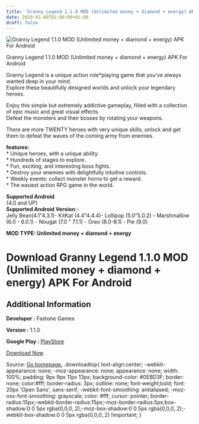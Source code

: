 ```yaml
---
title: 'Granny Legend 1.1.0 MOD (Unlimited money + diamond + energy) APK For Android'
date: 2020-01-08T02:00:00+01:00
draft: false
---
```


![Granny Legend 1.1.0 MOD (Unlimited money + diamond + energy) APK For Android](https://i2.wp.com/apkhome.net/wp-content/uploads/2020/01/Granny-Legend-1.1.0-MOD-Unlimited-money-diamond-energy.png "Granny Legend 1.1.0 MOD (Unlimited money + diamond + energy) APK For Android")

  

Granny Legend 1.1.0 MOD (Unlimited money + diamond + energy) APK For Android

Granny Legend is a unique action role\*playing game that you've always wanted deep in your mind.  
Explore these beautifully designed worlds and unlock your legendary heroes.

Enjoy this simple but extremely addictive gameplay, filled with a collection of epic music and great visual effects.  
Defeat the monsters and their bosses by rotating your weapons.

There are more TWENTY heroes with very unique skills, unlock and get them to defeat the waves of the coming army from enemies.

**features:**  
\* Unique heroes, with a unique ability.  
\* Hundreds of stages to explore.  
\* Fun, exciting, and interesting boss fights.  
\* Destroy your enemies with delightfully intuitive controls.  
\* Weekly events: collect monster horns to get a reward.  
\* The easiest action RPG game in the world.

**Supported Android**  
{4.0 and UP}  
**Supported Android Version**:-  
Jelly Bean(4.1"4.3.1)- KitKat (4.4"4.4.4)- Lollipop (5.0"5.0.2) - Marshmallow (6.0 - 6.0.1) - Nougat (7.0 " 7.1.1) - Oreo (8.0-8.1) - Pie (9.0)

**MOD TYPE: Unlimited money + diamond + energy**

Download Granny Legend 1.1.0 MOD (Unlimited money + diamond + energy) APK For Android
=====================================================================================

Additional Information
----------------------

**Developer :** Fastone Games

**Version :** 1.1.0

**Google Play :** [PlayStore](https://play.google.com/store/apps/details?id=com.physics.sim.game.box)

  

[Download Now](https://store4app.co/post/granny-legend-1-1-0-mod-unlimited-money-diamond-energy-apk-for-android_1578428336)

  
Source: [Go homepage.](https://store4app.co/post/granny-legend-1-1-0-mod-unlimited-money-diamond-energy-apk-for-android_1578428336) .downloadtop{ text-align:center; -webkit-appearance: none; -moz-appearance: none; appearance: none; width: 100%; padding: 9px 9px 11px 13px; background-color: #0EBD3F; border: none; color:#fff; border-radius: 3px; outline: none; font-weight;bold; font: 20px 'Open Sans', sans-serif; -webkit-font-smoothing: antialiased; -moz-osx-font-smoothing: grayscale; color: #fff; cursor: pointer; border-radius:15px;-webkit-border-radius:15px;-moz-border-radius:5px;box-shadow:0 0 5px rgba(0,0,0,.2);-moz-box-shadow:0 0 5px rgba(0,0,0,.2);-webkit-box-shadow:0 0 5px rgba(0,0,0,.2) !important; }